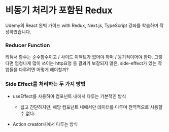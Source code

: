 # 비동기 처리가 포함된 Redux
Udemy의 React 완벽 가이드 with Redux, Next.js, TypeScript 강좌를 학습하며 작성하였습니다.

### Reducer Function
리듀서 함수는 순수함수이고 / 사이드 이펙트가 없어야 하며 / 동기적이어야 한다.
그렇다면 엄청나게 많이 쓰이는 http요청 등 결과가 보장되지 않은, side-effect가 있는 작업들을 다루려면 어떻게 해야할까?

### Side Effect를 처리하는 두 가지 방법
+ useEffect를 사용하여 컴포넌트 내에서 다루는 기본적인 방식
  + 쉽고 간단하지만, 해당 컴포넌트 내에서만 데이터를 다루며 전역적으로 사용할 수 없다.

+ Action creator내에서 다루는 방식
